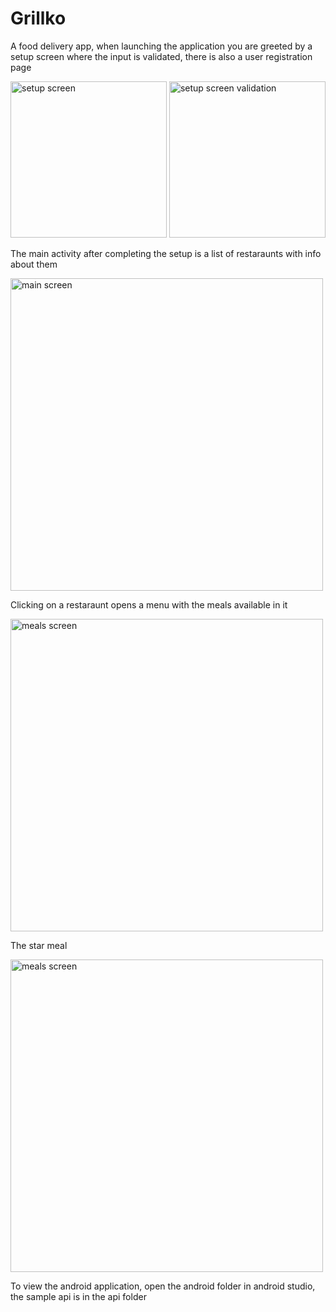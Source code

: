 # Grillko

A food delivery app, when launching the application you are greeted by a setup screen where the input is validated, there is also a user registration page
<p float="left">
  <img src="https://github.com/filipopo/grillko/assets/4060824/c672f205-2485-4503-b54c-953ccbaa1c0f" width="250" alt="setup screen">
  <img src="https://github.com/filipopo/grillko/assets/4060824/f6bec52f-32bb-4521-9379-846bde7104e0" width="250" alt="setup screen validation">
</p>
The main activity after completing the setup is a list of restaraunts with info about them
<p float="left">
  <img src="https://github.com/filipopo/grillko/assets/4060824/0d288032-383e-4d35-8021-39727d7af577" width="500" alt="main screen">
</p>
Clicking on a restaraunt opens a menu with the meals available in it
<p float="left">
  <img src="https://github.com/filipopo/grillko/assets/4060824/6a5714db-8721-4f3f-b590-b0ed9bf86294" width="500" alt="meals screen">
</p>
The star meal
<p float="left">
  <img src="https://github.com/filipopo/grillko/assets/4060824/51a3bf0b-51ba-4bd2-b0ae-11a4b058e016" width="500" alt="meals screen">
</p>

To view the android application, open the android folder in android studio, the sample api is in the api folder
